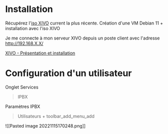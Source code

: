 
# Installation

Récupérez l'[iso XIVO](http://mirror.xivo.solutions/iso/xivo-current/) current la plus récente.
Création d'une VM Debian 11 + installation avec l'iso XIVO

Je me connecte à mon serveur XIVO depuis un poste client avec l'adresse http://192.168.X.X/

[XIVO - Présentation et installation](https://www.networklab.fr/xivo-presentation-et-installation/)

# Configuration d'un utilisateur

Onglet Services
> IPBX

Paramètres IPBX
> Utilisateurs
> 	+
> 		toolbar_add_menu_add





![[Pasted image 20221115170248.png]]